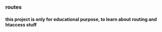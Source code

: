 ### routes

#### this project is only for educational purpose, to learn about routing and htaccess stuff
